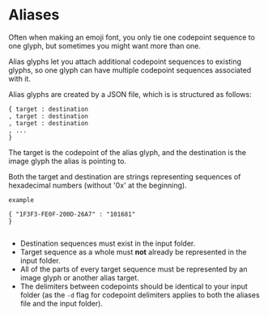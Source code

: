 # Aliases

Often when making an emoji font, you only tie one codepoint sequence to one glyph, but sometimes you might want more than one.

Alias glyphs let you attach additional codepoint sequences to existing glyphs, so one glyph can have multiple codepoint sequences associated with it.



Alias glyphs are created by a JSON file, which is is structured as follows:


````
{ target : destination
, target : destination
, target : destination
, ...
}

````

The target is the codepoint of the alias glyph, and the destination is the image glyph the alias is pointing to.

Both the target and destination are strings representing sequences of hexadecimal numbers (without '0x' at the beginning).

````
example

{ "1F3F3-FE0F-200D-26A7" : "101681"
}


````

- Destination sequences must exist in the input folder.
- Target sequence as a whole must **not** already be represented in the input folder.
- All of the parts of every target sequence must be represented by an image glyph or another alias target. 
- The delimiters between codepoints should be identical to your input folder (as the `-d` flag for codepoint delimiters applies to both the aliases file and the input folder).